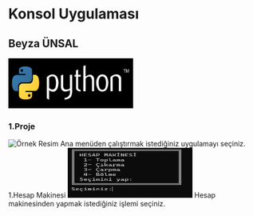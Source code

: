 # Konsol Uygulaması
## Beyza ÜNSAL
<img src="logo.png" width="250" height="100" alt="Örnek Resim"/>
<h3>1.Proje</h3>
<img src="ana menü.png" width="300" height="300" alt="Örnek Resim"/>
Ana menüden çalıştırmak istediğiniz uygulamayı seçiniz.
1.Hesap Makinesi
<img src="HESAP MAKİNESİ.png" width="250" height="100" alt="Örnek Resim"/>
Hesap makinesinden yapmak istediğiniz işlemi seçiniz.




